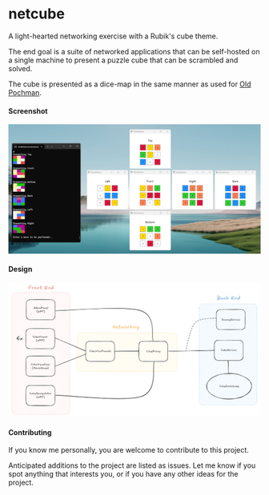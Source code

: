 # netcube

A light-hearted networking exercise with a Rubik's cube theme. 

The end goal is a suite of networked applications that can be self-hosted on a single machine to present a puzzle cube that can be scrambled and solved.

The cube is presented as a dice-map in the same manner as used for [Old Pochman](https://www.speedcubereview.com/blind-solving-algorithms.html).

#### Screenshot

![Image](./misc/example-screenshot.png)

#### Design

![Image](./misc/netcube-system-design.png)

#### Contributing

If you know me personally, you are welcome to contribute to this project.

Anticipated additions to the project are listed as issues. Let me know if you spot anything that interests you, or if you have any other ideas for the project.

